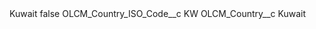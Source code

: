 <?xml version="1.0" encoding="UTF-8"?>
<CustomMetadata xmlns="http://soap.sforce.com/2006/04/metadata" xmlns:xsi="http://www.w3.org/2001/XMLSchema-instance" xmlns:xsd="http://www.w3.org/2001/XMLSchema">
    <label>Kuwait</label>
    <protected>false</protected>
    <values>
        <field>OLCM_Country_ISO_Code__c</field>
        <value xsi:type="xsd:string">KW</value>
    </values>
    <values>
        <field>OLCM_Country__c</field>
        <value xsi:type="xsd:string">Kuwait</value>
    </values>
</CustomMetadata>
